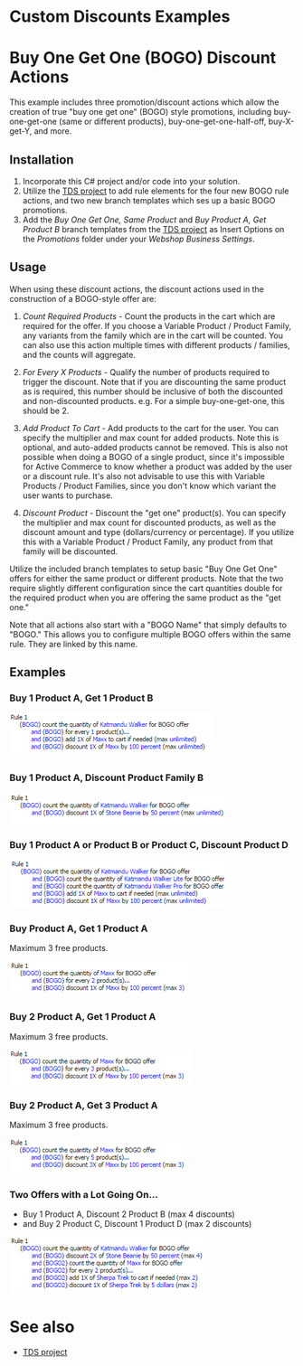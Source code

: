 Custom Discounts Examples
========

# Buy One Get One (BOGO) Discount Actions
This example includes three promotion/discount actions which allow the creation of true "buy one get one" (BOGO) style promotions,
including buy-one-get-one (same or different products), buy-one-get-one-half-off, buy-X-get-Y, and more.

## Installation
1. Incorporate this C# project and/or code into your solution.
2. Utilize the [TDS project](../ActiveCommerce.Training.Discounts.Sitecore) to add rule elements for the four new BOGO rule actions,
and two new branch templates which ses up a basic BOGO promotions.
3. Add the *Buy One Get One, Same Product* and *Buy Product A, Get Product B* branch templates from the [TDS project](../ActiveCommerce.Training.Discounts.Sitecore)
as Insert Options on the *Promotions* folder under your *Webshop Business Settings*.

## Usage
When using these discount actions, the discount actions used in the construction of a BOGO-style offer are:

1. *Count Required Products* - Count the products in the cart which are required for the offer. If you choose a Variable Product / Product Family, any variants from the family which are in the
cart will be counted. You can also use this action multiple times with different products / families, and the counts will aggregate.

1. *For Every X Products* - Qualify the number of products required to trigger the discount. Note that if you are discounting the same product as is required, this number should be inclusive
of both the discounted and non-discounted products. e.g. For a simple buy-one-get-one, this should be 2.

1. *Add Product To Cart* - Add products to the cart for the user. You can specify the multiplier and max count for added products. Note this is optional, and auto-added products cannot be removed.
This is also not possible when doing a BOGO of a single product, since it's impossible for Active Commerce to know whether a product was added by the user or a discount rule.
It's also not advisable to use this with Variable Products / Product Families, since you don't know which variant the user wants to purchase.

1. *Discount Product* - Discount the "get one" product(s). You can specify the multiplier and max count for discounted products, as well as the discount amount and type
(dollars/currency or percentage). If you utilize this with a Variable Product / Product Family, any product from that family will be discounted.

Utilize the included branch templates to setup basic "Buy One Get One" offers for either the same product or different products. Note that the two require slightly
different configuration since the cart quantities double for the required product when you are offering the same product as the "get one."

Note that all actions also start with a "BOGO Name" that simply defaults to "BOGO." This allows you to configure multiple BOGO offers within the same rule. They are linked
by this name.

## Examples

### Buy 1 Product A, Get 1 Product B
![](images/BuyAGetB.png?raw=true)

### Buy 1 Product A, Discount Product Family B
![](images/BuyADiscountB.png?raw=true)

### Buy 1 Product A or Product B or Product C, Discount Product D
![](images/CountMany.png?raw=true)

### Buy Product A, Get 1 Product A
Maximum 3 free products.

![](images/BuyAGetA.png?raw=true)

### Buy 2 Product A, Get 1 Product A
Maximum 3 free products.

![](images/Buy2Get1.png?raw=true)

### Buy 2 Product A, Get 3 Product A
Maximum 3 free products.

![](images/Buy2Get3.png?raw=true)

### Two Offers with a Lot Going On...
* Buy 1 Product A, Discount 2 Product B (max 4 discounts)
* and Buy 2 Product C, Discount 1 Product D (max 2 discounts)

![](images/DoubleOffer.png?raw=true)


# See also
* [TDS project](../ActiveCommerce.Training.Discounts.Sitecore)